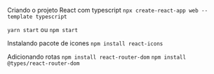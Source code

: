 Criando o projeto React com typescript
`npx create-react-app web --template typescript`

`yarn start` ou `npm start` 

Instalando pacote de icones
`npm install react-icons`

Adicionando rotas
`npm install react-router-dom`
`npm install @types/react-router-dom`